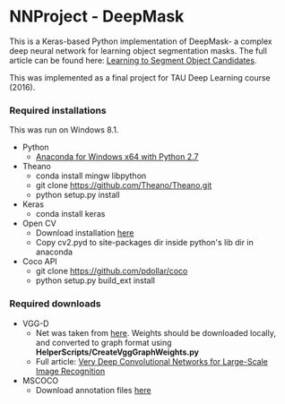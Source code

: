# NNProject - DeepMask

This is a Keras-based Python implementation of DeepMask- a complex deep neural network for learning object segmentation masks. The full article can be found here: [Learning to Segment Object Candidates](http://arxiv.org/abs/1506.06204).

This was implemented as a final project for TAU Deep Learning course (2016).

### Required installations
This was run on Windows 8.1.

- Python
  - [Anaconda for Windows x64 with Python 2.7](https://www.continuum.io/downloads)
- Theano
  - conda install mingw libpython
  - git clone https://github.com/Theano/Theano.git
  - python setup.py install
- Keras
  - conda install keras
- Open CV
  - Download installation [here](http://opencv.org/)
  - Copy cv2.pyd to site-packages dir inside python's lib dir in anaconda
- Coco API
  - git clone https://github.com/pdollar/coco
  - python setup.py build_ext install

### Required downloads
- VGG-D
  - Net was taken from [here](https://gist.github.com/baraldilorenzo/07d7802847aaad0a35d3). Weights should be downloaded locally, and converted to graph format using **HelperScripts/CreateVggGraphWeights.py**
  - Full article: [Very Deep Convolutional Networks for Large-Scale Image Recognition](http://arxiv.org/abs/1409.1556)
- MSCOCO
  - Download annotation files [here](http://mscoco.org/dataset/#download)

